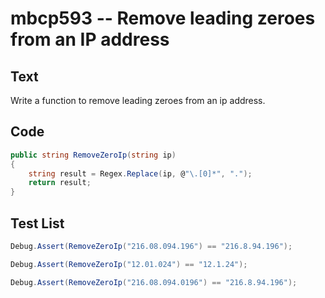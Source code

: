 # mbcp593 -- Remove leading zeroes from an IP address

## Text

Write a function to remove leading zeroes from an ip address.

## Code

```csharp
public string RemoveZeroIp(string ip)
{
    string result = Regex.Replace(ip, @"\.[0]*", ".");
    return result;
}
```

## Test List

```csharp
Debug.Assert(RemoveZeroIp("216.08.094.196") == "216.8.94.196");
```

```csharp
Debug.Assert(RemoveZeroIp("12.01.024") == "12.1.24");
```

```csharp
Debug.Assert(RemoveZeroIp("216.08.094.0196") == "216.8.94.196");
```
